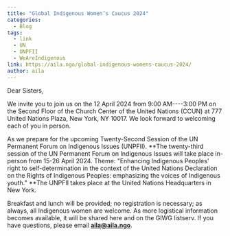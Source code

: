 ```yaml
---
title: "Global Indigenous Women’s Caucus 2024"
categories:
  - Blog
tags:
  - link
  - UN
  - UNPFII
  - WeAreIndigenous
link: https://aila.ngo/global-indigenous-womens-caucus-2024/
author: aila
---
```

Dear Sisters,

We invite you to join us on the 12 April 2024 from 9:00 AM----3:00 PM on the Second Floor of the Church Center of the United Nations (CCUN) at 777 United Nations Plaza, New York, NY 10017. We look forward to welcoming each of you in person.

As we prepare for the upcoming Twenty-Second Session of the UN Permanent Forum on Indigenous Issues (UNPFII). **The twenty-third session of the UN Permanent Forum on Indigenous Issues will take place in-person from 15-26 April 2024. Theme: "Enhancing Indigenous Peoples' right to self-determination in the context of the United Nations Declaration on the Rights of Indigenous Peoples: emphasizing the voices of Indigenous youth." **The UNPFII takes place at the United Nations Headquarters in New York.

Breakfast and lunch will be provided; no registration is necessary; as always, all Indigenous women are welcome. As more logistical information becomes available, it will be shared here and on the GIWG listserv. If you have questions, please email **aila@aila.ngo**.